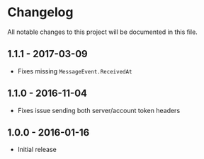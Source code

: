 # Changelog

All notable changes to this project will be documented in this file.

## 1.1.1 - 2017-03-09

* Fixes missing `MessageEvent.ReceivedAt`

## 1.1.0 - 2016-11-04

* Fixes issue sending both server/account token headers

## 1.0.0 - 2016-01-16

* Initial release
